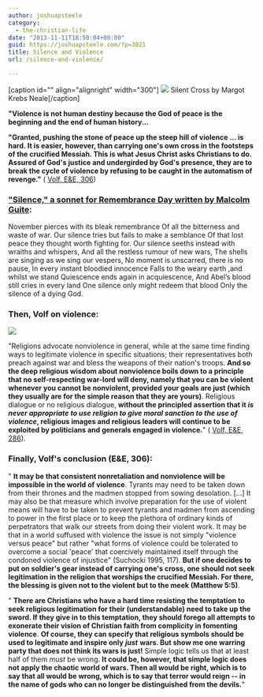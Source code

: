 ```yaml
---
author: joshuapsteele
category:
  - the-christian-life
date: "2013-11-11T18:50:04+00:00"
guid: https://joshuapsteele.com/?p=3021
title: Silence and Violence
url: /silence-and-violence/

---
```

\[caption id="" align="alignright" width="300"\] [![](http://malcolmguite.files.wordpress.com/2012/11/p1050316silent-cross.jpg?w=500&h=646)](http://malcolmguite.wordpress.com/2013/11/06/silence-a-sonnet-for-remembrance-day-3/) Silent Cross by Margot Krebs Neale\[/caption\]

**"Violence is not human destiny because the God of peace is the beginning and the end of human history...**

**"Granted, pushing the stone of peace up the steep hill of violence ... is hard. It is easier, however, than carrying one's own cross in the footsteps of the crucified Messiah. This is what Jesus Christ asks Christians to do. Assured of God's justice and undergirded by God's presence, they are to break the cycle of violence by refusing to be caught in the automatism of revenge."** ( [Volf, E&E, 306](http://www.amazon.com/Exclusion-Embrace-Theological-Exploration-Reconciliation/dp/0687002826))

### ["Silence," a sonnet for Remembrance Day written by Malcolm Guite](http://malcolmguite.wordpress.com/2013/11/06/silence-a-sonnet-for-remembrance-day-3/):

November pierces with its bleak remembrance
Of all the bitterness and waste of war.
Our silence tries but fails to make a semblance
Of that lost peace they thought worth fighting for.
Our silence seeths instead with wraiths and whispers,
And all the restless rumour of new wars,
The shells are singing as we sing our vespers,
No moment is unscarred, there is no pause,
In every instant bloodied innocence
Falls to the weary earth ,and whilst we stand
Quiescence ends again in acquiescence,
And Abel’s blood still cries in every land
One silence only might redeem that blood
Only the silence of a dying God.

### Then, Volf on violence:

![](http://downloads.unmultimedia.org/photo/medium/119/119163.jpg)

"Religions advocate nonviolence in general, while at the same time finding ways to legitimate violence in specific situations; their representatives both preach against war and bless the weapons of their nation's troops. **And so the deep religious wisdom about nonviolence boils down to a principle that no self-respecting war-lord will deny, namely that you can be violent whenever you cannot be nonviolent, provided your goals are just (which they usually are for the simple reason that they are yours)**. Religious dialogue or no religious dialogue, **without the principled assertion that it _is never appropriate to use religion to give moral sanction to the use of violence_, religious images and religious leaders will continue to be exploited by politicians and generals engaged in violence.**" ( [Volf, E&E, 286](http://www.amazon.com/Exclusion-Embrace-Theological-Exploration-Reconciliation/dp/0687002826)).

### Finally, Volf's conclusion (E&E, 306):

" **It may be that consistent nonretaliation and nonviolence will be impossible in the world of violence**. Tyrants may need to be taken down from their thrones and the madmen stopped from sowing desolation. \[...\] It may also be that measure which involve preparation for the use of violent means will have to be taken to prevent tyrants and madmen from ascending to power in the first place or to keep the plethora of ordinary kinds of perpetrators that walk our streets from doing their violent work. It may be that in a world suffused with violence the issue is not simply "violence versus peace" but rather "what forms of violence could be tolerated to overcome a social 'peace' that coercively maintained itself through the condoned violence of injustice" (Suchocki 1995, 117). **But if one decides to put on soldier's gear instead of carrying one's cross, one should not seek legitimation in the religion that worships the crucified Messiah. For there, the blessing is given not to the violent but to the meek (Matthew 5:5)**.

" **There are Christians who have a hard time resisting the temptation to seek religious legitimation for their (understandable) need to take up the sword. If they give in to this temptation, they should forego all attempts to exonerate their vision of Christian faith from complicity in fomenting violence**. **Of course, they can specify that religious symbols should be used to legitimate and inspire only** **_just_** **wars. But show me one warring party that does not think its wars is just!** Simple logic tells us that at least half of them _must_ be wrong. **It could be, however, that simple logic does not apply the chaotic world of wars. Then all would be right, which is to say that all would be wrong, which is to say that terror would reign -- in the name of gods who can no longer be distinguished from the devils.**"
